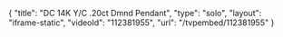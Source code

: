 {
    "title": "DC 14K Y\/C .20ct  Dmnd Pendant",
    "type": "solo",
    "layout": "iframe-static",
    "videoId": "112381955",
    "url": "\/tvpembed\/112381955"
}